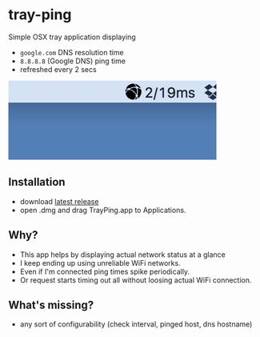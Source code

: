 # tray-ping

Simple OSX tray application displaying
* `google.com` DNS resolution time
* `8.8.8.8` (Google DNS) ping time
*  refreshed every 2 secs

![screenshot](screenshot.png)

## Installation

* download [latest release](https://github.com/csabapalfi/tray-ping/releases/latest)
* open .dmg and drag TrayPing.app to Applications.

## Why?

* This app helps by displaying actual network status at a glance
* I keep ending up using unreliable WiFi networks.
* Even if I'm connected ping times spike periodically.
* Or request starts timing out all without loosing actual WiFi connection.

## What's missing?

* any sort of configurability (check interval, pinged host, dns hostname)

